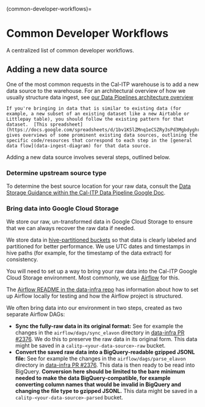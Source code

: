 (common-developer-workflows)=

# Common Developer Workflows

A centralized list of common developer workflows.

## Adding a new data source

One of the most common requests in the Cal-ITP warehouse is to add a new data source to the warehouse. For an architectural overview of how we usually structure data ingest, see [our Data Pipelines architecture overview](architecture-data)

```{note}
If you're bringing in data that is similar to existing data (for example, a new subset of an existing dataset like a new Airtable or Littlepay table), you should follow the existing pattern for that dataset.  [This spreadsheet](https://docs.google.com/spreadsheets/d/1bv1K5lZMnq1eCSZRy3sPd3MgbdyghrMl4u8HvjNjWPw/edit#gid=0) gives overviews of some prominent existing data sources, outlining the specific code/resources that correspond to each step in the [general data flow](data-ingest-diagram) for that data source.
```

Adding a new data source involves several steps, outlined below.

### Determine upstream source type

To determine the best source location for your raw data, consult the [Data Storage Guidance within the Cal-ITP Data Pipeline Google Doc](https://docs.google.com/document/d/1-l6c99UUZ0o3Ln9S_CAt7iitGHvriewWhKDftESE2Dw/edit).

### Bring data into Google Cloud Storage

We store our raw, un-transformed data in Google Cloud Storage to ensure that we can always recover the raw data if needed.

We store data in [hive-partitioned buckets](https://cloud.google.com/bigquery/docs/hive-partitioned-queries#supported_data_layouts) so that data is clearly labeled and partitioned for better performance. We use UTC dates and timestamps in hive paths (for example, for the timestamp of the data extract) for consistency.

You will need to set up a way to bring your raw data into the Cal-ITP Google Cloud Storage environment. Most commonly, we use [Airflow](https://airflow.apache.org/) for this.

The [Airflow README in the data-infra repo](https://github.com/cal-itp/data-infra/tree/main/airflow#readme) has information about how to set up Airflow locally for testing and how the Airflow project is structured.

We often bring data into our environment in two steps, created as two separate Airflow DAGs:

- **Sync the fully-raw data in its original format:** See for example the changes in the `airflow/dags/sync_elavon` directory in [data-infra PR #2376](https://github.com/cal-itp/data-infra/pull/2376/files). We do this to preserve the raw data in its original form. This data might be saved in a `calitp-<your-data-source>-raw` bucket.
- **Convert the saved raw data into a BigQuery-readable gzipped JSONL file:** See for example the changes in the `airflow/dags/parse_elavon` directory in [data-infra PR #2376](https://github.com/cal-itp/data-infra/pull/2376/files). This data is then ready to be read into BigQuery. **Conversion here should be limited to the bare minimum needed to make the data BigQuery-compatible, for example converting column names that would be invalid in BigQuery and changing the file type to gzipped JSONL.** This data might be saved in a `calitp-<your-data-source>-parsed` bucket.

